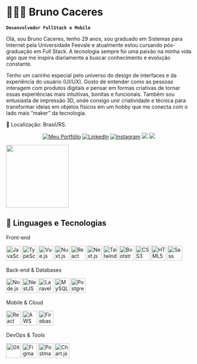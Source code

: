 # 👩🏻‍💻 Bruno Caceres

**`Desenvolvedor FullStack e Mobile`**

<p>Olá, sou Bruno Caceres, tenho 29 anos, sou graduado em Sistemas para Internet pela Universidade Feevale e atualmente estou cursando pós-graduação em Full Stack. A tecnologia sempre foi uma paixão na minha vida algo que me inspira diariamente a buscar conhecimento e evolução constante.

Tenho um carinho especial pelo universo do design de interfaces e da experiência do usuário (UI/UX). Gosto de entender como as pessoas interagem com produtos digitais e pensar em formas criativas de tornar essas experiências mais intuitivas, bonitas e funcionais. Também sou entusiasta de impressão 3D, onde consigo unir criatividade e técnica para transformar ideias em objetos físicos em um hobby que me conecta com o lado mais “maker” da tecnologia.  </p> 
<p>📍 Localização: Brasil/RS.</p>

<p align="center">
<a href="https://brunocaceres.tech" target="_blank" rel="noopener noreferrer"><img src="https://img.shields.io/badge/-Meu%20Portfólio-5D3FD3?style=for-the-badge&logo=globe&logoColor=white" alt="Meu Portfólio"/></a>
  <a href="https://linkedin.com/in/brunocaceress" target="_blank" rel="noopener noreferrer"><img src="https://img.shields.io/badge/-LinkedIn-%230077B5?style=for-the-badge&logo=linkedin&logoColor=white" alt="LinkedIn"/></a>
  <a href="https://instagram.com/brunocaceress" target="_blank" rel="noopener noreferrer"><img src="https://img.shields.io/badge/-Instagram-E4405F?style=for-the-badge&logo=instagram&logoColor=white" alt="Instagram"/></a>
   <a href = "mailto:brunocaceres@live"><img src="https://img.shields.io/badge/-Outlook-%23333?style=for-the-badge&logo=gmail&logoColor=white" target="_blank"></a>
  <a href="https://www.linkedin.com/in/rafaella-ballerini-45875016a" target="_blank"><img src="https://img.shields.io/badge/-LinkedIn-%230077B5?style=for-the-badge&logo=linkedin&logoColor=white" target="_blank"></a> 
</p>
<p><img height="170em" src="https://github-readme-stats.vercel.app/api/top-langs/?username=BCaceress&layout=compact&langs_count=8&theme=omni&hide_border=true&bg_color=0D1117&title_color=5D3FD3&text_color=FFFFFF&icon_color=5D3FD3"/></p>
<h2>🚀 Linguages e Tecnologias</h2>
Front-end
<p align="left">
  <img src="https://skillicons.dev/icons?i=js" title="JavaScript" alt="JavaScript" width="40" height="40"/>
  <img src="https://skillicons.dev/icons?i=ts" title="TypeScript" alt="TypeScript" width="40" height="40"/>
  <img src="https://skillicons.dev/icons?i=vue" title="Vue.js" alt="Vue.js" width="40" height="40"/>
  <img src="https://skillicons.dev/icons?i=nuxtjs" title="Nuxt.js" alt="Nuxt.js" width="40" height="40"/>
  <img src="https://skillicons.dev/icons?i=react" title="React" alt="React" width="40" height="40"/>
  <img src="https://skillicons.dev/icons?i=nextjs" title="Next.js" alt="Next.js" width="40" height="40"/>
  <img src="https://skillicons.dev/icons?i=tailwind" title="Tailwind CSS" alt="Tailwind CSS" width="40" height="40"/>
  <img src="https://skillicons.dev/icons?i=bootstrap" title="Bootstrap" alt="Bootstrap" width="40" height="40"/>
  <img src="https://skillicons.dev/icons?i=css" title="CSS3" alt="CSS3" width="40" height="40"/>
  <img src="https://skillicons.dev/icons?i=html" title="HTML5" alt="HTML5" width="40" height="40"/>
  <img src="https://skillicons.dev/icons?i=sass" title="Sass" alt="Sass" width="40" height="40"/>
</p>
Back-end & Databases
<p align="left">
  <img src="https://skillicons.dev/icons?i=nodejs" title="Node.js" alt="Node.js" width="40" height="40"/>
  <img src="https://skillicons.dev/icons?i=nestjs" title="NestJS" alt="NestJS" width="40" height="40"/>
  <img src="https://skillicons.dev/icons?i=laravel" title="Laravel" alt="Laravel" width="40" height="40"/>
  <img src="https://skillicons.dev/icons?i=mysql" title="MySQL" alt="MySQL" width="40" height="40"/>
  <img src="https://skillicons.dev/icons?i=postgres" title="PostgreSQL" alt="PostgreSQL" width="40" height="40"/>
</p>
Mobile & Cloud
<p align="left">
  <img src="https://reactnative.dev/img/header_logo.svg" title="React Native" alt="React Native" width="40" height="40"/>
  <img src="https://skillicons.dev/icons?i=aws" title="Amazon Web Services" alt="AWS" width="40" height="40"/>
  <img src="https://skillicons.dev/icons?i=firebase" title="Firebase" alt="Firebase" width="40" height="40"/>
</p>
DevOps & Tools
<p align="left">
  <img src="https://skillicons.dev/icons?i=git" title="Git" alt="Git" width="40" height="40"/>
  <img src="https://skillicons.dev/icons?i=figma" title="Figma" alt="Figma" width="40" height="40"/>
  <img src="https://www.vectorlogo.zone/logos/getpostman/getpostman-icon.svg" title="Postman" alt="Postman" width="40" height="40"/>
  <img src="https://www.chartjs.org/media/logo-title.svg" title="Chart.js" alt="Chart.js" width="40" height="40"/>
</p>
